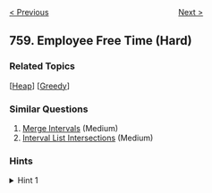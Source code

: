 <!--|This file generated by command(leetcode description); DO NOT EDIT.    |-->
<!--+----------------------------------------------------------------------+-->
<!--|@author    openset <openset.wang@gmail.com>                           |-->
<!--|@link      https://github.com/openset                                 |-->
<!--|@home      https://github.com/openset/leetcode                        |-->
<!--+----------------------------------------------------------------------+-->

[< Previous](https://github.com/openset/leetcode/tree/master/problems/bold-words-in-string "Bold Words in String")
　　　　　　　　　　　　　　　　
[Next >](https://github.com/openset/leetcode/tree/master/problems/find-anagram-mappings "Find Anagram Mappings")

## 759. Employee Free Time (Hard)



### Related Topics
  [[Heap](https://github.com/openset/leetcode/tree/master/tag/heap/README.md)]
  [[Greedy](https://github.com/openset/leetcode/tree/master/tag/greedy/README.md)]

### Similar Questions
  1. [Merge Intervals](https://github.com/openset/leetcode/tree/master/problems/merge-intervals) (Medium)
  1. [Interval List Intersections](https://github.com/openset/leetcode/tree/master/problems/interval-list-intersections) (Medium)

### Hints
<details>
<summary>Hint 1</summary>
Take all the intervals and do an "events" (or "line sweep") approach - an event of (x, OPEN) increases the number of active intervals, while (x, CLOSE) decreases it.

Processing in sorted order from left to right, if the number of active intervals is zero, then you crossed a region of common free time.
</details>
